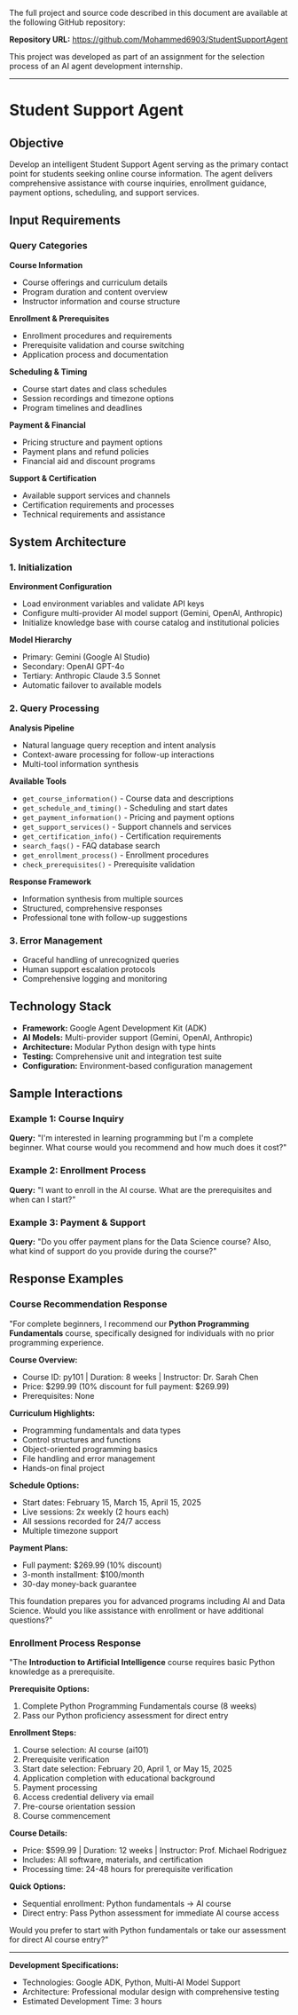 The full project and source code described in this document are available at the following GitHub repository:

**Repository URL:** https://github.com/Mohammed6903/StudentSupportAgent

This project was developed as part of an assignment for the selection process of an AI agent development internship.

---

# Student Support Agent

## Objective

Develop an intelligent Student Support Agent serving as the primary contact point for students seeking online course information. The agent delivers comprehensive assistance with course inquiries, enrollment guidance, payment options, scheduling, and support services.

## Input Requirements

### Query Categories

**Course Information**
- Course offerings and curriculum details
- Program duration and content overview
- Instructor information and course structure

**Enrollment & Prerequisites**
- Enrollment procedures and requirements
- Prerequisite validation and course switching
- Application process and documentation

**Scheduling & Timing**
- Course start dates and class schedules
- Session recordings and timezone options
- Program timelines and deadlines

**Payment & Financial**
- Pricing structure and payment options
- Payment plans and refund policies
- Financial aid and discount programs

**Support & Certification**
- Available support services and channels
- Certification requirements and processes
- Technical requirements and assistance

## System Architecture

### 1. Initialization
**Environment Configuration**
- Load environment variables and validate API keys
- Configure multi-provider AI model support (Gemini, OpenAI, Anthropic)
- Initialize knowledge base with course catalog and institutional policies

**Model Hierarchy**
- Primary: Gemini (Google AI Studio)
- Secondary: OpenAI GPT-4o
- Tertiary: Anthropic Claude 3.5 Sonnet
- Automatic failover to available models

### 2. Query Processing
**Analysis Pipeline**
- Natural language query reception and intent analysis
- Context-aware processing for follow-up interactions
- Multi-tool information synthesis

**Available Tools**
- `get_course_information()` - Course data and descriptions
- `get_schedule_and_timing()` - Scheduling and start dates
- `get_payment_information()` - Pricing and payment options
- `get_support_services()` - Support channels and services
- `get_certification_info()` - Certification requirements
- `search_faqs()` - FAQ database search
- `get_enrollment_process()` - Enrollment procedures
- `check_prerequisites()` - Prerequisite validation

**Response Framework**
- Information synthesis from multiple sources
- Structured, comprehensive responses
- Professional tone with follow-up suggestions

### 3. Error Management
- Graceful handling of unrecognized queries
- Human support escalation protocols
- Comprehensive logging and monitoring

## Technology Stack

- **Framework:** Google Agent Development Kit (ADK)
- **AI Models:** Multi-provider support (Gemini, OpenAI, Anthropic)
- **Architecture:** Modular Python design with type hints
- **Testing:** Comprehensive unit and integration test suite
- **Configuration:** Environment-based configuration management

## Sample Interactions

### Example 1: Course Inquiry
**Query:** "I'm interested in learning programming but I'm a complete beginner. What course would you recommend and how much does it cost?"

### Example 2: Enrollment Process
**Query:** "I want to enroll in the AI course. What are the prerequisites and when can I start?"

### Example 3: Payment & Support
**Query:** "Do you offer payment plans for the Data Science course? Also, what kind of support do you provide during the course?"

## Response Examples

### Course Recommendation Response

"For complete beginners, I recommend our **Python Programming Fundamentals** course, specifically designed for individuals with no prior programming experience.

**Course Overview:**
- Course ID: py101 | Duration: 8 weeks | Instructor: Dr. Sarah Chen
- Price: $299.99 (10% discount for full payment: $269.99)
- Prerequisites: None

**Curriculum Highlights:**
- Programming fundamentals and data types
- Control structures and functions
- Object-oriented programming basics
- File handling and error management
- Hands-on final project

**Schedule Options:**
- Start dates: February 15, March 15, April 15, 2025
- Live sessions: 2x weekly (2 hours each)
- All sessions recorded for 24/7 access
- Multiple timezone support

**Payment Plans:**
- Full payment: $269.99 (10% discount)
- 3-month installment: $100/month
- 30-day money-back guarantee

This foundation prepares you for advanced programs including AI and Data Science. Would you like assistance with enrollment or have additional questions?"

### Enrollment Process Response

"The **Introduction to Artificial Intelligence** course requires basic Python knowledge as a prerequisite.

**Prerequisite Options:**
1. Complete Python Programming Fundamentals course (8 weeks)
2. Pass our Python proficiency assessment for direct entry

**Enrollment Steps:**
1. Course selection: AI course (ai101)
2. Prerequisite verification
3. Start date selection: February 20, April 1, or May 15, 2025
4. Application completion with educational background
5. Payment processing
6. Access credential delivery via email
7. Pre-course orientation session
8. Course commencement

**Course Details:**
- Price: $599.99 | Duration: 12 weeks | Instructor: Prof. Michael Rodriguez
- Includes: All software, materials, and certification
- Processing time: 24-48 hours for prerequisite verification

**Quick Options:**
- Sequential enrollment: Python fundamentals → AI course
- Direct entry: Pass Python assessment for immediate AI course access

Would you prefer to start with Python fundamentals or take our assessment for direct AI course entry?"

---

**Development Specifications:**
- Technologies: Google ADK, Python, Multi-AI Model Support
- Architecture: Professional modular design with comprehensive testing
- Estimated Development Time: 3 hours
